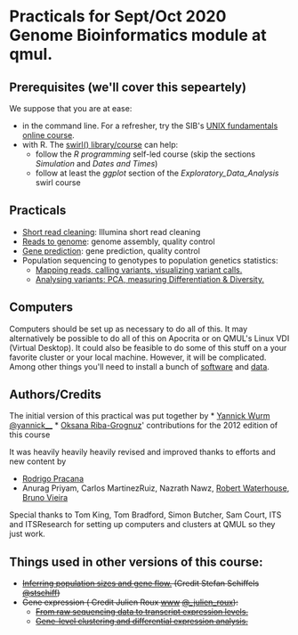 # Practicals for Sept/Oct 2020 Genome Bioinformatics module at qmul.

## Prerequisites (we'll cover this sepeartely)

We suppose that you are at ease:

 * in the command line. For a refresher, try the SIB's [UNIX fundamentals online course](http://edu.isb-sib.ch/course/view.php?id=82).
 * with R. The [swirl() library/course](http://swirlstats.com) can help:
     * follow the *R programming* self-led course (skip the sections *Simulation* and *Dates and Times*)
     * follow at least the *ggplot* section of the *Exploratory_Data_Analysis* swirl course



## Practicals

* [Short read cleaning](./reference_genome/read-cleaning): Illumina short read cleaning
* [Reads to genome](./reference_genome/assembly): genome assembly, quality control
* [Gene prediction](./reference_genome/prediction): gene prediction, quality control
* Population sequencing to genotypes to population genetics statistics:
     * [Mapping reads, calling variants, visualizing variant calls.](./population_genetics/map_call)
     * [Analysing variants: PCA, measuring Differentiation & Diversity.](./population_genetics/popgen)


## Computers

Computers should be set up as necessary to do all of this. It may alternatively be possible to do all of this on Apocrita or on QMUL's Linux VDI (Virtual Desktop). It could also be feasible to do some of this stuff on a your favorite cluster or your local machine. However, it will be complicated. Among other things you'll need to install a bunch of [software](./software) and [data](./data). 


## Authors/Credits

The initial version of this practical was put together by
    * [Yannick Wurm](http://wurmlab.com) [@yannick__](http://twitter.com/yannick__)
    * [Oksana Riba-Grognuz](https://www.linkedin.com/in/oksana80)' contributions for the 2012 edition of this course
 
 It was heavily heavily heavily revised and improved thanks to efforts and new content by 
   * [Rodrigo Pracana](https://wurmlab.github.io/team/rpracana/)
   * Anurag Priyam, Carlos MartinezRuiz, Nazrath Nawz, [Robert Waterhouse](http://www.rmwaterhouse.org/), [Bruno Vieira](http://wurmlab.github.io/team/bmpvieira)

Special thanks to Tom King, Tom Bradford, Simon Butcher, Sam Court, ITS and ITSResearch for setting up computers and clusters at QMUL so they just work. 



## Things used in other versions of this course: 
	
* ~~[Inferring population sizes and gene flow.](./msmc/msmc-tutorial/guide) (Credit Stefan Schiffels [@stschiff](http://twitter.com/stschiff))~~
* ~~Gene expression  ( Credit Julien Roux [www](http://www.unil.ch/dee/home/menuinst/people/post-docs--associates/dr-julien-roux.html) [@_julien_roux](http://twitter.com/_julien_roux)):~~
     * ~~[From raw sequencing data to transcript expression levels.](./rnaseq/TP1)~~
     * ~~[Gene-level clustering and differential expression analysis.](./rnaseq/TP2)~~

